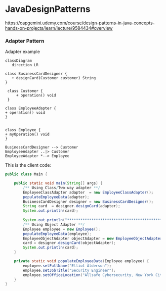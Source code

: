 # JavaDesignPatterns

https://capgemini.udemy.com/course/design-patterns-in-java-concepts-hands-on-projects/learn/lecture/9584434#overview


### Adapter Pattern
Adapter example
```mermaid
classDiagram
   direction LR
   
class BusinessCardDesigner {
   + designCard(Customer customer) String
}

 class Customer { 
     + operation() void
 }

class EmployeeAdapter {
+ operation() void
}


class Employee {
+ myOperation() void
}

BusinessCardDesigner --> Customer
EmployeeAdapter ..|> Customer
EmployeeAdapter *--> Employee
```
This is the client code:
```java
public class Main {

	public static void main(String[] args) {
		/** Using Class/Two-way adapter **/ 
		EmployeeClassAdapter adapter  = new EmployeeClassAdapter();
		populateEmployeeData(adapter);
		BusinessCardDesigner designer = new BusinessCardDesigner();
		String card  = designer.designCard(adapter);
		System.out.println(card);
		
		System.out.println("************************************************************");
		/** Using Object Adapter **/
		Employee employee = new Employee();
		populateEmployeeData(employee);
		EmployeeObjectAdapter objectAdapter = new EmployeeObjectAdapter(employee); 
		card = designer.designCard(objectAdapter);
		System.out.println(card);
	}

	private static void populateEmployeeData(Employee employee) {
		employee.setFullName("Elliot Alderson");
		employee.setJobTitle("Security Engineer");
		employee.setOfficeLocation("Allsafe Cybersecurity, New York City, New York");
	}
}
```